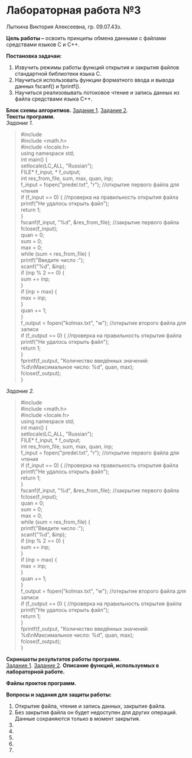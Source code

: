 # Лабораторная работа №3
Лыткина Виктория Алексеевна, гр. 09.07.43з.

**Цель работы –** освоить принципы обмена данными с файлами средствами языков C и C++.

**Постановка задачаи:**
1) Извучить режимы работы функций открытия и закрытия файлов стандартной библиотеки языка C.
2) Научиться использовать функции форматного ввода и вывода данных fscanf() и fprintf().
3) Научиться реализовывать потоковое чтение и запись данных из файла средствами языка C++.

**Блок схемы алгоритмов.**
[Задание 1](img_3_lab/blockDiagram1.drawio.pdf). [Задание 2](img_3_lab/blockDiagram2.drawio.pdf).  
**Тексты программ.**  
*Задание 1.*  
>#include <iostream>  
#include <math.h>  
#include <locale.h>  
using namespace std;  
int main() {  
	setlocale(LC_ALL, "Russian");  
	FILE* f_input, * f_output;  
	int res_from_file, sum, max, quan, inp;  
	f_input = fopen("predel.txt", "r");			//открытие первого файла для чтения  
	if (f_input == 0) {							//проверка на правильность открытия файла  
		printf("Не удалось открыть файл");  
		return 1;  
	}  
	fscanf(f_input, "%d", &res_from_file);		//закрытие первого файла  
	fclose(f_input);  
	quan = 0;  
	sum = 0;  
	max = 0;  
		while (sum < res_from_file) {  
			printf("Введите число :");  
			scanf("%d", &inp);  
			if (inp % 2 == 0) {  
				sum += inp;  
			}  
			if (inp > max) {  
					max = inp;  
			}  
			quan += 1;  
	}  
	f_output = fopen("kolmax.txt", "w");		//открытие второго файла для записи  
	if (f_output == 0) {						//проверка на правильность открытия файла  
	printf("Не удалось открыть файл");  
	return 1;  
	}  
	fprintf(f_output, "Количество введённых значений: %d\nМаксимальное число: %d", quan, max);  		
	fclose(f_output);  
}

*Задание 2.*  
>#include <iostream>  
#include <math.h>  
#include <locale.h>  
using namespace std;  
int main() {  
	setlocale(LC_ALL, "Russian");  
	FILE* f_input, * f_output;  
	int res_from_file, sum, max, quan, inp;  
	f_input = fopen("predel.txt", "r");			//открытие первого файла для чтения  
	if (f_input == 0) {							//проверка на правильность открытия файла  
		printf("Не удалось открыть файл");  
		return 1;  
	}  
	fscanf(f_input, "%d", &res_from_file);		//закрытие первого файла  
	fclose(f_input);  
	quan = 0;  
	sum = 0;  
	max = 0;  
		while (sum < res_from_file) {  
			printf("Введите число :");  
			scanf("%d", &inp);  
			if (inp % 2 == 0) {  
				sum += inp;  
			}  
			if (inp > max) {  
					max = inp;  
			}  
			quan += 1;  
	}  
	f_output = fopen("kolmax.txt", "w");		//открытие второго файла для записи  
	if (f_output == 0) {						//проверка на правильность открытия файла  
	printf("Не удалось открыть файл");  
	return 1;  
	}  
	fprintf(f_output, "Количество введённых значений: %d\nМаксимальное число: %d", quan, max);		 
	fclose(f_output);  
}

**Скриншоты результатов работы программ.**  
[Задание 1](img_3_lab/workres1.png). [Задание 2](img_3_lab/workres2.png). 
**Описание функций, используемых в лабораторной работе.**

**Файлы проктов программ.**

**Вопросы и задания для защиты работы:**
1) Открытие файла, чтение и запись данных, закрытие файла.  
2) Без закрытия файла он будет недоступен для других операций. Данные сохраняются только в момент закрытия.
3)
4) 
5) 
6)
7) 
